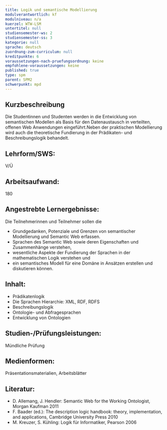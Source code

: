 ```yaml
---
title: Logik und semantische Modellierung
modulverantwortlich: kf
modulniveau: n/a
kuerzel: WTW-LSM
untertitel: null
studiensemester-ws: 2
studiensemester-ss: 3
kategorie: null
sprache: deutsch
zuordnung-zum-curriculum: null
kreditpunkte: 6
voraussetzungen-nach-pruefungsordnung: keine
empfohlene-voraussetzungen: keine
published: true
type: spm
parent: SPM2
schwerpunkt: mpd
---
```


## Kurzbeschreibung
Die Studentinnen und Studenten werden in die Entwicklung von semantischen Modellen als Basis für den Datenaustausch in verteilten, offenen Web Anwendungen eingeführt.Neben der praktischen Modellierung wird auch die theoretische Fundierung in der Prädikaten- und Beschreibungslogik behandelt.

## Lehrform/SWS: 
V/Ü

## Arbeitsaufwand: 
180

## Angestrebte Lernergebnisse:
Die Teilnehmerinnen und Teilnehmer sollen die
- Grundgedanken, Potenziale und Grenzen von semantischer Modellierung und Semantic Web erfassen.
- Sprachen des Semantic Web sowie deren Eigenschaften und Zusammenhänge verstehen,
- wesentliche Aspekte der Fundierung der Sprachen in der mathematischen Logik verstehen und
- ein semantisches Modell für eine Domäne in Ansätzen erstellen und diskutieren können.

## Inhalt:
- Prädikatenlogik 
- Die Sprachen Hierarchie: XML, RDF, RDFS 
- Beschreibungslogik 
- Ontologie- und Abfragesprachen 
- Entwicklung von Ontologien 

## Studien-/Prüfungsleistungen:
Mündliche Prüfung

## Medienformen:
Präsentationsmaterialien, Arbeitsblätter

## Literatur:
- D. Allemang, J. Hendler: Semantic Web for the Working Ontologist, Morgan Kaufman 2011
- F. Baader (ed.): The description logic handbook: theory, implementation, and applications, Cambridge University Press 2010
- M. Kreuzer, S. Kühling: Logik für Informatiker, Pearson 2006 
